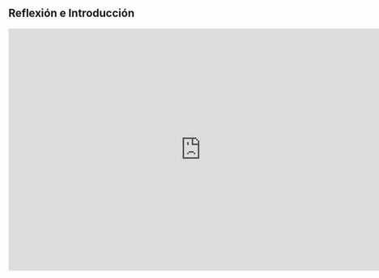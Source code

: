 
## Reflexión e Introducción

<iframe src="https://docs.google.com/presentation/d/e/2PACX-1vTa8xVomQzZJQCj_wepFfTnpFNsK78cNPcsvDBDBfUzsT-DGeERNnXRMGDCY2OcPuLBaMBlOVO86jd6/embed?start=false&loop=false&delayms=60000" frameborder="0" width="760" height="478" allowfullscreen="true" mozallowfullscreen="true" webkitallowfullscreen="true"></iframe>
